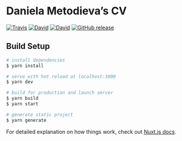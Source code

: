 # Daniela Metodieva’s CV

[![Travis](https://img.shields.io/travis/danielametodieva/cv.svg)](https://travis-ci.org/danielametodieva/cv) [![David](https://img.shields.io/david/danielametodieva/cv.svg)](https://david-dm.org/danielametodieva/cv) [![David](https://img.shields.io/david/dev/danielametodieva/cv.svg)](https://david-dm.org/danielametodieva/cv?type=dev) [![GitHub release](https://img.shields.io/github/release/danielametodieva/cv.svg)](https://github.com/danielametodieva/cv/releases/latest)

## Build Setup

``` bash
# install dependencies
$ yarn install

# serve with hot reload at localhost:3000
$ yarn dev

# build for production and launch server
$ yarn build
$ yarn start

# generate static project
$ yarn generate
```

For detailed explanation on how things work, check out [Nuxt.js docs](https://nuxtjs.org).
